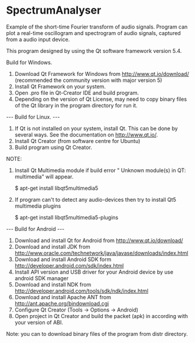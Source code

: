 # SpectrumAnalyser
Example of the short-time Fourier transform of audio signals.
Program can plot a real-time oscillogram and spectrogram of audio signals, captured from a audio input device.

This program designed by using the Qt software framework version 5.4.

Build for Windows.
  1. Download Qt Framework for Windows from http://www.qt.io/download/ (recommended the community version with  major version 5)
  2. Install Qt Framework on your system.
  3. Open .pro file in Qt-Creator IDE and build program.
  4. Depending on the version of Qt License, may need to copy binary files of the Qt library in the program directory for run it.
  
--- Build for Linux. ---
  1. If Qt is not installed on your system, install Qt. This can be done by several ways. See the documentation on http://www.qt.io/.
  2. Install Qt Creator (from software centre for Ubuntu)
  3. Build program using Qt Creator.
  
  NOTE: 
  1. Install Qt Multimedia module if build error " Unknown module(s) in QT: multimedia" will appear.

	 $ apt-get install libqt5multimedia5       
	
  2. If program can't to detect any audio-devices then try to install Qt5 multimedia plugins
     
	 $ apt-get install libqt5multimedia5-plugins
	 
--- Build for Android ---
  1. Download and install Qt for Android from http://www.qt.io/download/
  2. Download and install JDK from http://www.oracle.com/technetwork/java/javase/downloads/index.html
  3. Download and install Android SDK form http://developer.android.com/sdk/index.html
  4. Install API version and USB driver for your Android device by use android SDK manager
  5. Download and install NDK from http://developer.android.com/tools/sdk/ndk/index.html
  6. Download and install Apache ANT from http://ant.apache.org/bindownload.cgi
  7. Configure Qt Creator (Tools -> Options -> Android)
  8. Open project in Qt Creator and build the packet (apk) in according with your version of ABI.
  
Note: you can to download binary files of the program from distr directory.
